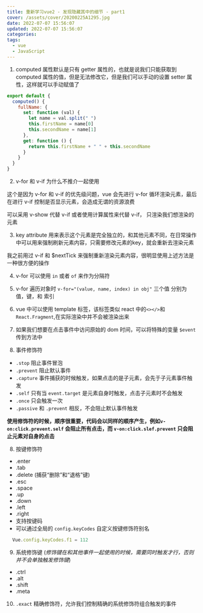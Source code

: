 ```yaml
---
title: 重新学习vue2 - 发现隐藏其中的细节 - part1
cover: /assets/cover/20200225A1295.jpg
date: 2022-07-07 15:56:07
updated: 2022-07-07 15:56:07
categories:
tags:
  - vue
  - JavaScript
---
```


1. computed 属性默认是只有 getter 属性的，也就是说我们只能获取到computed 属性的值，但是无法修改它，但是我们可以手动的设置 setter 属性，这样就可以手动赋值了

~~~js
export default {
  computed() {
    fullName: {
      set: function (val) {
        let name = val.split(" ")
        this.firstName = name[0]
        this.secondName = name[1]
      },
      get: function () {
        return this.firstName + " " + this.secondName
      }
    }
  }
}
~~~

2. v-for 和 v-if 为什么不推介一起使用

这个是因为 v-for 和 v-if 的优先级问题，vue 会先进行 v-for 循环渲染元素，最后在进行 v-if 控制是否显示元素，会造成无谓的资源浪费

可以采用 v-show 代替 v-if 或者使用计算属性来代替 v-if， 只渲染我们想渲染的元素

3. key attribute 用来表示这个元素是完全独立的，和其他元素不同，在日常操作中可以用来强制刷新元素内容，只需要修改元素的key，就会重新去渲染元素

我之前用过 v-if 和 $nextTick 来强制重新渲染元素内容，很明显使用上述方法是一种很方便的操作

4. v-for 可以使用 `in` 或者 `of` 来作为分隔符

5. v-for 遍历对象时 `v-for="(value, name, index) in obj"` 三个值 分别为 值，键，和 索引

6. vue 中可以使用 template 标签，该标签类似 react 中的`<></>`和`React.Fragment`,在实际渲染中并不会被渲染出来

7. 如果我们想要在点击事件中访问原始的 dom 时间，可以将特殊的变量 `$event` 传到方法中

8. 事件修饰符
  * `.stop`  阻止事件冒泡
  * `.prevent`  阻止默认事件
  * `.capture`  事件捕获的时候触发，如果点击的是子元素，会先于子元素事件触发
  * `.self`  只有当 `event.target` 是元素自身时触发，点击子元素时不会触发
  * `.once`  只会触发一次
  * `.passive`  和 `.prevent` 相反，不会阻止默认事件触发

  **使用修饰符的时候，顺序很重要，代码会以同样的顺序产生，例如`v-on:click.prevent.self` 会阻止所有点击，而 `v-on:click.slef.prevent` 只会阻止元素对自身的点击**

8. 按键修饰符
  * .enter
  * .tab
  * .delete (捕获“删除”和“退格”键)
  * .esc
  * .space
  * .up
  * .down
  * .left
  * .right
  * 支持按键码
  * 可以通过全局的 `config.keyCodes` 自定义按键修饰符别名
  ~~~js
    Vue.config.keyCodes.f1 = 112
  ~~~

9. 系统修饰键 (_修饰键在和其他事件一起使用的时候，需要同时触发才行，否则并不会单独触发修饰键_)
  * .ctrl
  * .alt
  * .shift
  * .meta

10. `.exact` 精确修饰符，允许我们控制精确的系统修饰符组合触发的事件

